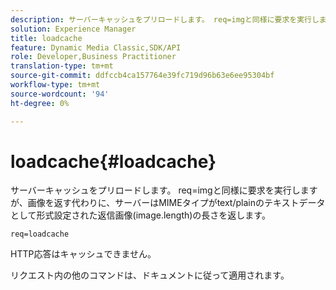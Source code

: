 ```yaml
---
description: サーバーキャッシュをプリロードします。 req=imgと同様に要求を実行しますが、画像を返す代わりに、サーバーはMIMEタイプがtext/plainのテキストデータとして形式設定された返信画像(image.length)の長さを返します。
solution: Experience Manager
title: loadcache
feature: Dynamic Media Classic,SDK/API
role: Developer,Business Practitioner
translation-type: tm+mt
source-git-commit: ddfccb4ca157764e39fc719d96b63e6ee95304bf
workflow-type: tm+mt
source-wordcount: '94'
ht-degree: 0%

---
```



# loadcache{#loadcache}

サーバーキャッシュをプリロードします。 req=imgと同様に要求を実行しますが、画像を返す代わりに、サーバーはMIMEタイプがtext/plainのテキストデータとして形式設定された返信画像(image.length)の長さを返します。

`req=loadcache`

HTTP応答はキャッシュできません。

リクエスト内の他のコマンドは、ドキュメントに従って適用されます。
